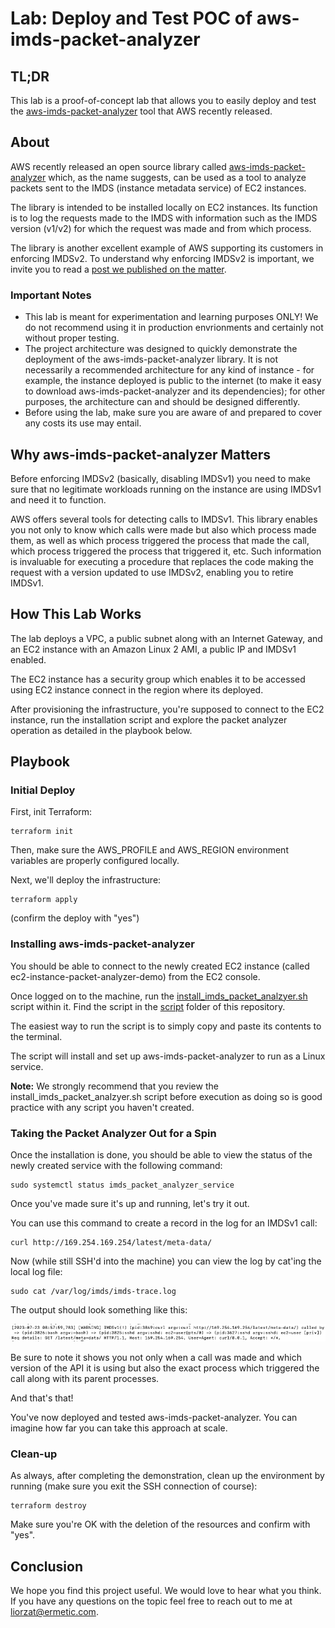 # Lab: Deploy and Test POC of aws-imds-packet-analyzer  

## TL;DR 

This lab is a proof-of-concept lab that allows you to easily deploy and test the [aws-imds-packet-analyzer](https://github.com/aws/aws-imds-packet-analyzer) tool that AWS recently released. 

## About 

AWS recently released an open source library called [aws-imds-packet-analyzer](https://github.com/aws/aws-imds-packet-analyzer) which, as the name suggests, can be used as a tool to analyze packets sent to the IMDS (instance metadata service) of EC2 instances. 

The library is intended to be installed locally on EC2 instances. Its function is to log the requests made to the IMDS with information such as the IMDS version (v1/v2) for which the request was made and from which process.

The library is another excellent example of AWS supporting its customers in enforcing IMDSv2. To understand why enforcing IMDSv2 is important, we invite you to read a [post we published on the matter](https://ermetic.com/blog/aws/aws-ec2-imds-what-you-need-to-know/).  

### Important Notes 
- This lab is meant for experimentation and learning purposes ONLY! We do not recommend using it in production envrionments and certainly not without proper testing.
- The project architecture was designed to quickly demonstrate the deployment of the aws-imds-packet-analyzer library. It is not necessarily a recommended architecture for any kind of instance - for example, the instance deployed is public to the internet (to make it easy to download aws-imds-packet-analyzer and its dependencies); for other purposes, the architecture can and should be designed differently.
- Before using the lab, make sure you are aware of and prepared to cover any costs its use may entail. 

## Why aws-imds-packet-analyzer Matters 

Before enforcing IMDSv2 (basically, disabling IMDSv1) you need to make sure that no legitimate workloads running on the instance are using IMDSv1 and need it to function.  

AWS offers several tools for detecting calls to IMDSv1. This library enables you not only to know which calls were made but also which process made them, as well as which process triggered the process that made the call, which process triggered the process that triggered it, etc. Such information is invaluable for executing a procedure that replaces the code making the request with a version updated to use IMDSv2, enabling you to retire IMDSv1. 

## How This Lab Works 

The lab deploys a VPC, a public subnet along with an Internet Gateway, and an EC2 instance with an Amazon Linux 2 AMI, a public IP and IMDSv1 enabled.  

The EC2 instance has a security group which enables it to be accessed using EC2 instance connect in the region where its deployed. 

After provisioning the infrastructure, you're supposed to connect to the EC2 instance, run the installation script and explore the packet analyzer operation as detailed in the playbook below. 
 
## Playbook 

### Initial Deploy 

First, init Terraform: 

    terraform init  

Then, make sure the AWS_PROFILE and AWS_REGION environment variables are properly configured locally. 

Next, we'll deploy the infrastructure:

    terraform apply

(confirm the deploy with "yes")
    
### Installing aws-imds-packet-analyzer 

You should be able to connect to the newly created EC2 instance (called ec2-instance-packet-analyzer-demo) from the EC2 console. 

Once logged on to the machine, run the [install_imds_packet_analzyer.sh](script/install_imds_packet_analzyer.sh) script within it. Find the script in the [script](script/) folder of this repository. 

The easiest way to run the script is to simply copy and paste its contents to the terminal. 

The script will install and set up aws-imds-packet-analyzer to run as a Linux service.

**Note:** We strongly recommend that you review the install_imds_packet_analzyer.sh script before execution as doing so is good practice with any script you haven't created.  

### Taking the Packet Analyzer Out for a Spin 

Once the installation is done, you should be able to view the status of the newly created service with the following command: 

    sudo systemctl status imds_packet_analyzer_service 

Once you've made sure it's up and running, let's try it out. 

You can use this command to create a record in the log for an IMDSv1 call: 

    curl http://169.254.169.254/latest/meta-data/   

Now (while still SSH'd into the machine) you can view the log by cat'ing the local log file:  

    sudo cat /var/log/imds/imds-trace.log 

The output should look something like this: 

![Example Output][example-output-log]

Be sure to note it shows you not only when a call was made and which version of the API it is using but also the exact process which triggered the call along with its parent processes. 

And that's that! 

You've now deployed and tested aws-imds-packet-analyzer. You can imagine how far you can take this approach at scale.

### Clean-up

As always, after completing the demonstration, clean up the environment by running (make sure you exit the SSH connection of course):

    terraform destroy

Make sure you're OK with the deletion of the resources and confirm with "yes".

## Conclusion 

We hope you find this project useful. We would love to hear what you think. If you have any questions on the topic feel free to reach out to me at liorzat@ermetic.com. 

[packet-analyzer-architecture]: img/packet-analyzer-architecture.png
[example-output-log]: img/example-output-log.png